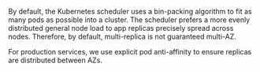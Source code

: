 By default, the Kubernetes scheduler uses a bin-packing algorithm to fit as many pods as possible into a cluster. The scheduler prefers a more evenly distributed general node load to app replicas precisely spread across nodes. Therefore, by default, multi-replica is not guaranteed multi-AZ.


For production services, we use explicit pod anti-affinity to ensure replicas are distributed between AZs.

